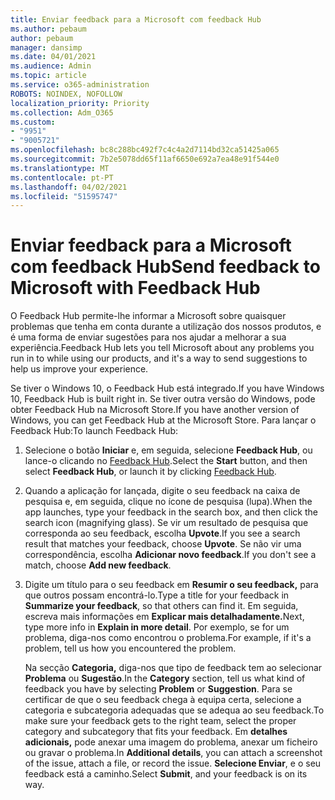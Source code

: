 ```yaml
---
title: Enviar feedback para a Microsoft com feedback Hub
ms.author: pebaum
author: pebaum
manager: dansimp
ms.date: 04/01/2021
ms.audience: Admin
ms.topic: article
ms.service: o365-administration
ROBOTS: NOINDEX, NOFOLLOW
localization_priority: Priority
ms.collection: Adm_O365
ms.custom:
- "9951"
- "9005721"
ms.openlocfilehash: bc8c288bc492f7c4c4a2d7114bd32ca51425a065
ms.sourcegitcommit: 7b2e5078dd65f11af6650e692a7ea48e91f544e0
ms.translationtype: MT
ms.contentlocale: pt-PT
ms.lasthandoff: 04/02/2021
ms.locfileid: "51595747"
---
```

# <a name="send-feedback-to-microsoft-with-feedback-hub"></a><span data-ttu-id="dfb1e-102">Enviar feedback para a Microsoft com feedback Hub</span><span class="sxs-lookup"><span data-stu-id="dfb1e-102">Send feedback to Microsoft with Feedback Hub</span></span>

<span data-ttu-id="dfb1e-103">O Feedback Hub permite-lhe informar a Microsoft sobre quaisquer problemas que tenha em conta durante a utilização dos nossos produtos, e é uma forma de enviar sugestões para nos ajudar a melhorar a sua experiência.</span><span class="sxs-lookup"><span data-stu-id="dfb1e-103">Feedback Hub lets you tell Microsoft about any problems you run in to while using our products, and it's a way to send suggestions to help us improve your experience.</span></span>

<span data-ttu-id="dfb1e-104">Se tiver o Windows 10, o Feedback Hub está integrado.</span><span class="sxs-lookup"><span data-stu-id="dfb1e-104">If you have Windows 10, Feedback Hub is built right in.</span></span> <span data-ttu-id="dfb1e-105">Se tiver outra versão do Windows, pode obter Feedback Hub na Microsoft Store.</span><span class="sxs-lookup"><span data-stu-id="dfb1e-105">If you have another version of Windows, you can get Feedback Hub at the Microsoft Store.</span></span> <span data-ttu-id="dfb1e-106">Para lançar o Feedback Hub:</span><span class="sxs-lookup"><span data-stu-id="dfb1e-106">To launch Feedback Hub:</span></span> 

1. <span data-ttu-id="dfb1e-107">Selecione o botão **Iniciar** e, em seguida, selecione **Feedback Hub**, ou lance-o clicando no [Feedback Hub](feedback-hub://).</span><span class="sxs-lookup"><span data-stu-id="dfb1e-107">Select the **Start** button, and then select **Feedback Hub**, or launch it by clicking [Feedback Hub](feedback-hub://).</span></span>

1. <span data-ttu-id="dfb1e-108">Quando a aplicação for lançada, digite o seu feedback na caixa de pesquisa e, em seguida, clique no ícone de pesquisa (lupa).</span><span class="sxs-lookup"><span data-stu-id="dfb1e-108">When the app launches, type your feedback in the search box, and then click the search icon (magnifying glass).</span></span> <span data-ttu-id="dfb1e-109">Se vir um resultado de pesquisa que corresponda ao seu feedback, escolha **Upvote**.</span><span class="sxs-lookup"><span data-stu-id="dfb1e-109">If you see a search result that matches your feedback, choose **Upvote**.</span></span> <span data-ttu-id="dfb1e-110">Se não vir uma correspondência, escolha **Adicionar novo feedback**.</span><span class="sxs-lookup"><span data-stu-id="dfb1e-110">If you don't see a match, choose **Add new feedback**.</span></span>

1. <span data-ttu-id="dfb1e-111">Digite um título para o seu feedback em **Resumir o seu feedback,** para que outros possam encontrá-lo.</span><span class="sxs-lookup"><span data-stu-id="dfb1e-111">Type a title for your feedback in **Summarize your feedback**, so that others can find it.</span></span> <span data-ttu-id="dfb1e-112">Em seguida, escreva mais informações em **Explicar mais detalhadamente.**</span><span class="sxs-lookup"><span data-stu-id="dfb1e-112">Next, type more info in **Explain in more detail**.</span></span> <span data-ttu-id="dfb1e-113">Por exemplo, se for um problema, diga-nos como encontrou o problema.</span><span class="sxs-lookup"><span data-stu-id="dfb1e-113">For example, if it's a problem, tell us how you encountered the problem.</span></span>

    <span data-ttu-id="dfb1e-114">Na secção **Categoria,** diga-nos que tipo de feedback tem ao selecionar **Problema** ou **Sugestão**.</span><span class="sxs-lookup"><span data-stu-id="dfb1e-114">In the **Category** section, tell us what kind of feedback you have by selecting **Problem** or **Suggestion**.</span></span> <span data-ttu-id="dfb1e-115">Para se certificar de que o seu feedback chega à equipa certa, selecione a categoria e subcategoria adequadas que se adequa ao seu feedback.</span><span class="sxs-lookup"><span data-stu-id="dfb1e-115">To make sure your feedback gets to the right team, select the proper category and subcategory that fits your feedback.</span></span> <span data-ttu-id="dfb1e-116">Em **detalhes adicionais,** pode anexar uma imagem do problema, anexar um ficheiro ou gravar o problema.</span><span class="sxs-lookup"><span data-stu-id="dfb1e-116">In **Additional details**, you can attach a screenshot of the issue, attach a file, or record the issue.</span></span> <span data-ttu-id="dfb1e-117">**Selecione Enviar**, e o seu feedback está a caminho.</span><span class="sxs-lookup"><span data-stu-id="dfb1e-117">Select **Submit**, and your feedback is on its way.</span></span>


